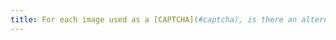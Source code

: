 ```yaml
---
title: For each image used as a [CAPTCHA](#captcha), is there an alternative access solution to the content or function of the CAPTCHA?
---
```

